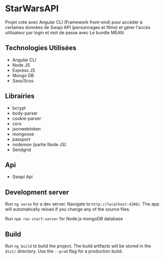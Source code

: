 # StarWarsAPI

Projet crée avec Angular CLI (Framework front-end) pour accéder à certaines données de Swapi API (personnages et films) et gérer l'accès utilisateur par login et mot de passe avec Le bundle MEAN.

 

## Technologies Utilisées

- Angular CLI
- Node JS
- Express JS
- Mongo DB
- Sass/Scss

## Librairies

- bcrypt
- body-parser
- cookie-parser
- cors
- jsonwebtoken
- mongoose
- passport
- nodemon (partie Node JS)
- Sendgrid

## Api

- Swapi Api

## Development server

Run `ng serve` for a dev server. Navigate to `http://localhost:4200/`. The app will automatically reload if you change any of the source files.

Run `npm run start:server` for Node.js mongoDB database

## Build

Run `ng build` to build the project. The build artifacts will be stored in the `dist/` directory. Use the `--prod` flag for a production build.

 

 

 
